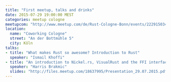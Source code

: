 ```yaml
---
title: "First meetup, talks and drinks"
date: 2015-07-29 19:00:00 MEST
categories: meetup cologne
meetupcom: "http://www.meetup.com/de/Rust-Cologne-Bonn/events/222915034/"
location:
  name: "Coworking Cologne"
  street: "An der Bottmühle 5"
  city: Köln
talks:
- title: "What makes Rust so awesome? Introduction to Rust"
  speaker: "Ismail Khoffi"
- title: "An introduction to Nickel.rs, VisualRust and the FFI interface"
  speaker: "Harris Brakmic"
  slides: "http://files.meetup.com/18637995/Presentation_29.07.2015.pdf"
---
```

